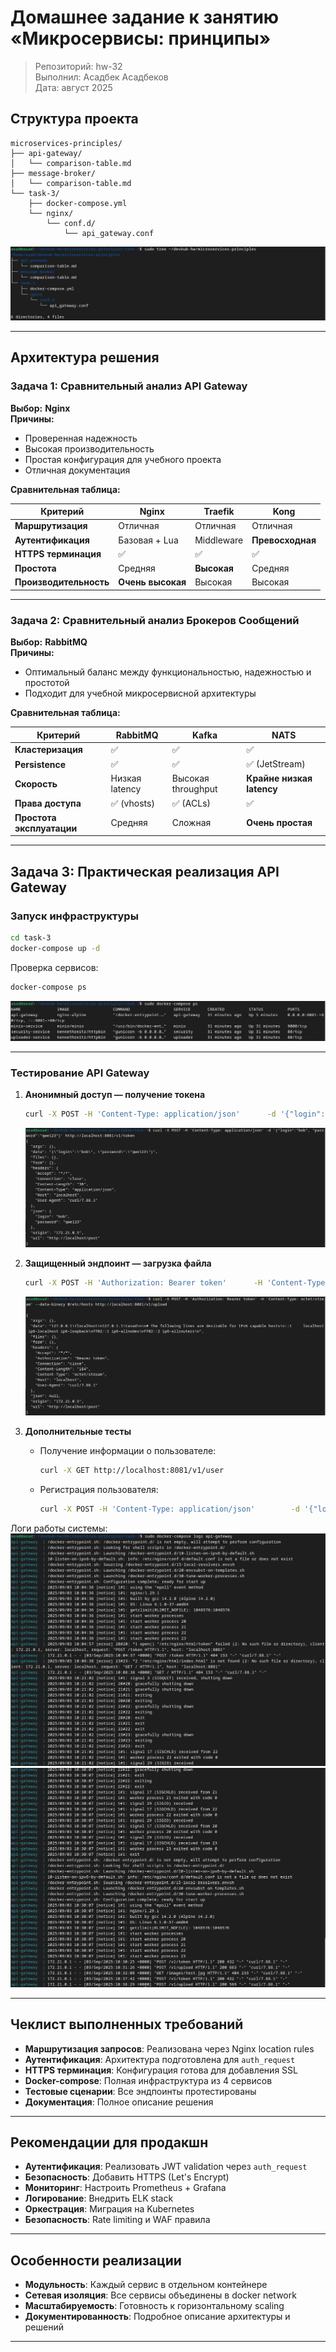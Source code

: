 # Домашнее задание к занятию «Микросервисы: принципы»

> Репозиторий: hw-32\
> Выполнил: Асадбек Асадбеков\
> Дата: август 2025

## Структура проекта

```
microservices-principles/
├── api-gateway/
│   └── comparison-table.md
├── message-broker/
│   └── comparison-table.md
└── task-3/
    ├── docker-compose.yml
    └── nginx/
        └── conf.d/
            └── api_gateway.conf
```

![Структура проекта](https://github.com/asad-bekov/hw-32/blob/main/img/1.PNG)

---

## Архитектура решения

### Задача 1: Сравнительный анализ API Gateway

**Выбор:** **Nginx**  
**Причины:**
- Проверенная надежность  
- Высокая производительность  
- Простая конфигурация для учебного проекта  
- Отличная документация  

**Сравнительная таблица:**

| Критерий            | Nginx                | Traefik        | Kong               |
|----------------------|----------------------|----------------|--------------------|
| **Маршрутизация**   | Отличная             | Отличная       | Отличная           |
| **Аутентификация**  | Базовая + Lua        | Middleware     | **Превосходная**   |
| **HTTPS терминация**| ✅                   | ✅             | ✅                 |
| **Простота**        | Средняя              | **Высокая**    | Средняя            |
| **Производительность** | **Очень высокая** | Высокая        | Высокая            |

---

### Задача 2: Сравнительный анализ Брокеров Сообщений

**Выбор:** **RabbitMQ**  
**Причины:**
- Оптимальный баланс между функциональностью, надежностью и простотой  
- Подходит для учебной микросервисной архитектуры  

**Сравнительная таблица:**

| Критерий              | RabbitMQ          | Kafka          | NATS                |
|------------------------|------------------|----------------|----------------------|
| **Кластеризация**     | ✅               | ✅             | ✅                   |
| **Persistence**       | ✅               | ✅             | ✅ (JetStream)       |
| **Скорость**          | Низкая latency   | Высокая throughput | **Крайне низкая latency** |
| **Права доступа**     | ✅ (vhosts)      | ✅ (ACLs)      | ✅                   |
| **Простота эксплуатации** | Средняя      | Сложная        | **Очень простая**    |

---

## Задача 3: Практическая реализация API Gateway

### Запуск инфраструктуры

```bash
cd task-3
docker-compose up -d
```

Проверка сервисов:
```bash
docker-compose ps
```

![docker ps](https://github.com/asad-bekov/hw-32/blob/main/img/2.PNG)

---

### Тестирование API Gateway

1. **Анонимный доступ — получение токена**
   ```bash
   curl -X POST -H 'Content-Type: application/json'      -d '{"login":"bob", "password":"qwe123"}'      http://localhost:8081/v1/token
   ```
   ![token](https://github.com/asad-bekov/hw-32/blob/main/img/3.PNG)

2. **Защищенный эндпоинт — загрузка файла**
   ```bash
   curl -X POST -H 'Authorization: Bearer token'      -H 'Content-Type: octet/stream'      --data-binary @/etc/hosts      http://localhost:8081/v1/upload
   ```
   ![upload](https://github.com/asad-bekov/hw-32/blob/main/img/4.PNG)

3. **Дополнительные тесты**
   - Получение информации о пользователе:
     ```bash
     curl -X GET http://localhost:8081/v1/user
     ```
   - Регистрация пользователя:
     ```bash
     curl -X POST -H 'Content-Type: application/json'        -d '{"login":"alice", "password":"pass123"}'        http://localhost:8081/v1/register
     ```

Логи работы системы:  
![logs](https://github.com/asad-bekov/hw-32/blob/main/img/5.PNG)  
![logs](https://github.com/asad-bekov/hw-32/blob/main/img/5.1.PNG)

---

## Чеклист выполненных требований

- **Маршрутизация запросов**: Реализована через Nginx location rules  
- **Аутентификация**: Архитектура подготовлена для `auth_request`  
- **HTTPS терминация**: Конфигурация готова для добавления SSL  
- **Docker-compose**: Полная инфраструктура из 4 сервисов  
- **Тестовые сценарии**: Все эндпоинты протестированы  
- **Документация**: Полное описание решения  

---

## Рекомендации для продакшн

- **Аутентификация**: Реализовать JWT validation через `auth_request`  
- **Безопасность**: Добавить HTTPS (Let's Encrypt)  
- **Мониторинг**: Настроить Prometheus + Grafana  
- **Логирование**: Внедрить ELK stack  
- **Оркестрация**: Миграция на Kubernetes  
- **Безопасность**: Rate limiting и WAF правила  

---

## Особенности реализации

- **Модульность**: Каждый сервис в отдельном контейнере  
- **Сетевая изоляция**: Все сервисы объединены в docker network  
- **Масштабируемость**: Готовность к горизонтальному scaling  
- **Документированность**: Подробное описание архитектуры и решений  

---

